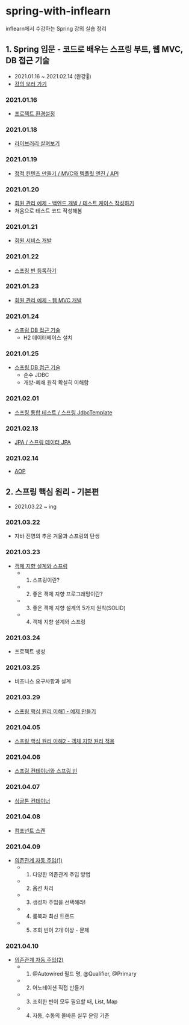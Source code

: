 # spring-with-inflearn
inflearn에서 수강하는 Spring 강의 실습 정리

## 1. Spring 입문 - 코드로 배우는 스프링 부트, 웹 MVC, DB 접근 기술
- 2021.01.16 ~ 2021.02.14 (완강🥳)
- [강의 보러 가기](https://www.inflearn.com/course/%EC%8A%A4%ED%94%84%EB%A7%81-%EC%9E%85%EB%AC%B8-%EC%8A%A4%ED%94%84%EB%A7%81%EB%B6%80%ED%8A%B8/dashboard)
### 2021.01.16
- [프로젝트 환경설정](TIL/20210116.md)
### 2021.01.18
- [라이브러리 살펴보기](TIL/20210118.md)
### 2021.01.19
- [정적 컨텐츠 만들기 / MVC와 템플릿 엔진 / API](TIL/20210119.md)
### 2021.01.20
- [회원 관리 예제 - 백엔드 개발 / 테스트 케이스 작성하기](TIL/20210120.md)
- 처음으로 테스트 코드 작성해봄
### 2021.01.21
- [회원 서비스 개발](TIL/20210121.md)
### 2021.01.22
- [스프링 빈 등록하기](TIL/20210122.md)
### 2021.01.23
- [회원 관리 예제 - 웹 MVC 개발](TIL/20210123.md)
### 2021.01.24
- [스프링 DB 접근 기술](TIL/20210124.md)
  - H2 데이터베이스 설치
### 2021.01.25
- [스프링 DB 접근 기술](TIL/20210125.md)
  - 순수 JDBC
  - 개방-폐쇄 원칙 확실히 이해함
### 2021.02.01
- [스프링 통합 테스트 / 스프링 JdbcTemplate](TIL/20210201.md)
### 2021.02.13
- [JPA / 스프링 데이터 JPA](TIL/20210213.md)
### 2021.02.14
- [AOP](TIL/20210214.md)


## 2. 스프링 핵심 원리 - 기본편
- 2021.03.22 ~ ing
### 2021.03.22
- 자바 진영의 추운 겨울과 스프링의 탄생
### 2021.03.23
- [객체 지향 설계와 스프링](TIL/20210323.md)
  - 1. 스프링이란?
  - 2. 좋은 객체 지향 프로그래밍이란?
  - 3. 좋은 객체 지향 설계의 5가지 원칙(SOLID)
  - 4. 객체 지향 설계와 스프링

### 2021.03.24
- 프로젝트 생성

### 2021.03.25
- 비즈니스 요구사항과 설계

### 2021.03.29
- [스프링 핵심 원리 이해1 - 예제 만들기](TIL/20210329.md)

### 2021.04.05
- [스프링 핵심 원리 이해2 - 객체 지향 원리 적용](TIL/20210405.md)

### 2021.04.06
- [스프링 컨테이너와 스프링 빈](TIL/20210406.md)

### 2021.04.07
- [싱글톤 컨테이너](TIL/20210407.md)

### 2021.04.08
- [컴포넌트 스캔](TIL/20210408.md)

### 2021.04.09
- [의존관계 자동 주입(1)](TIL/20210409.md)
  - 1. 다양한 의존관계 주입 방법
  - 2. 옵션 처리
  - 3. 생성자 주입을 선택해라!
  - 4. 롬복과 최신 트랜드
  - 5. 조회 빈이 2개 이상 - 문제

### 2021.04.10
- [의존관계 자동 주입(2)](TIL/20210410.md)
  - 1. @Autowired 필드 명, @Qualifier, @Primary
  - 2. 어노테이션 직접 만들기
  - 3. 조회한 빈이 모두 필요할 때, List, Map
  - 4. 자동, 수동의 올바른 실무 운영 기준